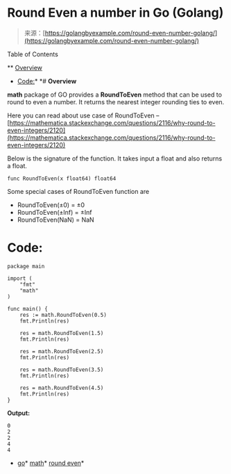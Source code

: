 <!--yml
category: 未分类
date: 2024-10-13 06:14:45
-->

# Round Even a number in Go (Golang)

> 来源：[https://golangbyexample.com/round-even-number-golang/](https://golangbyexample.com/round-even-number-golang/)

Table of Contents

 **   [Overview](#Overview "Overview")
*   [Code:](#Code "Code:")*  *# **Overview**

**math** package of GO provides a **RoundToEven** method that can be used to round to even a number. It returns the nearest integer rounding ties to even.

Here you can read about use case of RoundToEven – [https://mathematica.stackexchange.com/questions/2116/why-round-to-even-integers/2120](https://mathematica.stackexchange.com/questions/2116/why-round-to-even-integers/2120)

Below is the signature of the function. It takes input a float and also returns a float.

```
func RoundToEven(x float64) float64
```

Some special cases of RoundToEven function are

*   RoundToEven(±0) = ±0
*   RoundToEven(±Inf) = ±Inf
*   RoundToEven(NaN) = NaN

# **Code:**

```
package main

import (
    "fmt"
    "math"
)

func main() {
    res := math.RoundToEven(0.5)
    fmt.Println(res)

    res = math.RoundToEven(1.5)
    fmt.Println(res)

    res = math.RoundToEven(2.5)
    fmt.Println(res)

    res = math.RoundToEven(3.5)
    fmt.Println(res)

    res = math.RoundToEven(4.5)
    fmt.Println(res)
}
```

**Output:**

```
0
2
2
4
4
```

*   [go](https://golangbyexample.com/tag/go/)*   [math](https://golangbyexample.com/tag/math/)*   [round even](https://golangbyexample.com/tag/round-even/)*